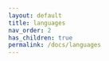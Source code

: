 ```yaml
---
layout: default
title: languages
nav_order: 2
has_children: true
permalink: /docs/languages
---
```


